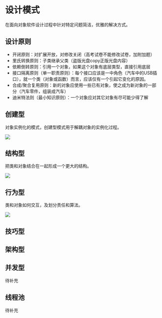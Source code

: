 # 设计模式

在面向对象软件设计过程中针对特定问题简洁，优雅的解决方式。

## 设计原则

- 开闭原则：对扩展开放，对修改关闭（高考试卷不能修改试卷，加附加题）
- 里氏转换原则：子类继承父类（盗版光盘copy正版光盘内容）
- 依赖倒转原则：引用一个对象，如果这个对象有底层类型，直接引用底层
- 接口隔离原则（单一职责原则）：每个接口应该是一中角色（汽车中的USB插口），就一个类（对象或函数）而言，应该仅有一个引起它变化的原因。
- 合成/聚合复用原则：新的对象应使用一些已有对象，使之成为新对象的一部分（汽车零件，组装成汽车）
- 迪米特法则（最小知识原则）：一个对象应对其它对象有尽可能少得了解

## 创建型

对象实例化的模式，创建型模式用于解耦对象的实例化过程。

![](https://blog-imagess.oss-cn-hangzhou.aliyuncs.com/github/design_pattern/create.png)



## 结构型

把类和对象结合在一起形成一个更大的结构。

![](https://blog-imagess.oss-cn-hangzhou.aliyuncs.com/github/design_pattern/structure.png)


## 行为型

类和对象如何交互，及划分责任和算法。


![](https://blog-imagess.oss-cn-hangzhou.aliyuncs.com/github/design_pattern/behavior.png)

## 技巧型

## 架构型

## 并发型

待补充

## 线程池

待补充


